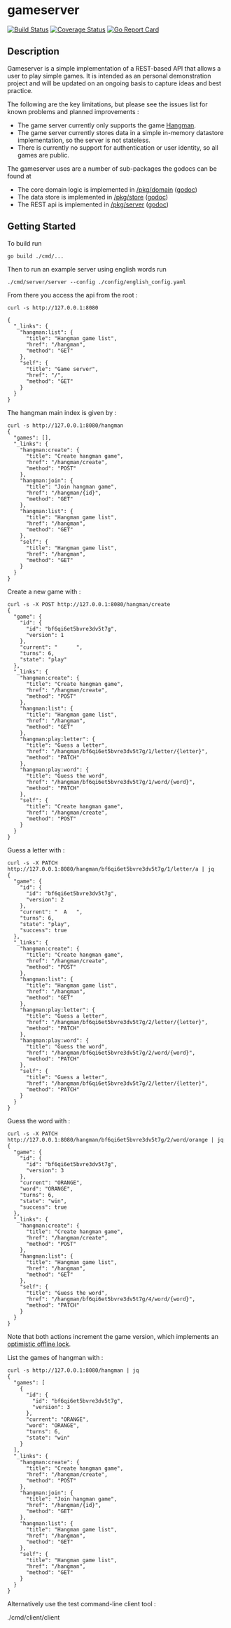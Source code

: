 # gameserver

[![Build Status](https://travis-ci.org/the4thamigo-uk/gameserver.svg?branch=master)](https://travis-ci.org/the4thamigo-uk/gameserver?branch=master)
[![Coverage Status](https://coveralls.io/repos/the4thamigo-uk/gameserver/badge.svg?branch=master&service=github)](https://coveralls.io/github/the4thamigo-uk/gameserver?branch=master)
[![Go Report Card](https://goreportcard.com/badge/github.com/the4thamigo-uk/gameserver)](https://goreportcard.com/report/github.com/the4thamigo-uk/gameserver)


## Description

Gameserver is a simple implementation of a REST-based API that allows a user to play
simple games. It is intended as an personal demonstration project and will be updated
on an ongoing basis to capture ideas and best practice.

The following are the key limitations, but please see the issues list for known
problems and planned improvements :

- The game server currently only supports the game [Hangman](https://en.wikipedia.org/wiki/Hangman_(game)).
- The game server currently stores data in a simple in-memory datastore implementation, so the server is not stateless.
- There is currently no support for authentication or user identity, so all games are public.

The gameserver uses are a number of sub-packages the godocs can be found at

- The core domain logic is implemented in [/pkg/domain](./pkg/domain) ([godoc](https://godoc.org/github.com/the4thamigo-uk/gameserver/pkg/domain))
- The data store is implemented in [/pkg/store](./pkg/store) ([godoc](https://godoc.org/github.com/the4thamigo-uk/gameserver/pkg/store))
- The REST api is implemented in [/pkg/server](./pkg/server) ([godoc](https://godoc.org/github.com/the4thamigo-uk/gameserver/pkg/server))

## Getting Started

To build run

    go build ./cmd/...

Then to run an example server using english words run

    ./cmd/server/server --config ./config/english_config.yaml

From there you access the api from the root :

    curl -s http://127.0.0.1:8080

    {
      "_links": {
        "hangman:list": {
          "title": "Hangman game list",
          "href": "/hangman",
          "method": "GET"
        },
        "self": {
          "title": "Game server",
          "href": "/",
          "method": "GET"
        }
      }
    }

The hangman main index is given by :

    curl -s http://127.0.0.1:8080/hangman
    {
      "games": [],
      "_links": {
        "hangman:create": {
          "title": "Create hangman game",
          "href": "/hangman/create",
          "method": "POST"
        },
        "hangman:join": {
          "title": "Join hangman game",
          "href": "/hangman/{id}",
          "method": "GET"
        },
        "hangman:list": {
          "title": "Hangman game list",
          "href": "/hangman",
          "method": "GET"
        },
        "self": {
          "title": "Hangman game list",
          "href": "/hangman",
          "method": "GET"
        }
      }
    }

Create a new game with :

    curl -s -X POST http://127.0.0.1:8080/hangman/create
    {
      "game": {
        "id": {
          "id": "bf6qi6et5bvre3dv5t7g",
          "version": 1
        },
        "current": "      ",
        "turns": 6,
        "state": "play"
      },
      "_links": {
        "hangman:create": {
          "title": "Create hangman game",
          "href": "/hangman/create",
          "method": "POST"
        },
        "hangman:list": {
          "title": "Hangman game list",
          "href": "/hangman",
          "method": "GET"
        },
        "hangman:play:letter": {
          "title": "Guess a letter",
          "href": "/hangman/bf6qi6et5bvre3dv5t7g/1/letter/{letter}",
          "method": "PATCH"
        },
        "hangman:play:word": {
          "title": "Guess the word",
          "href": "/hangman/bf6qi6et5bvre3dv5t7g/1/word/{word}",
          "method": "PATCH"
        },
        "self": {
          "title": "Create hangman game",
          "href": "/hangman/create",
          "method": "POST"
        }
      }
    }

Guess a letter with :

    curl -s -X PATCH http://127.0.0.1:8080/hangman/bf6qi6et5bvre3dv5t7g/1/letter/a | jq
    {
      "game": {
        "id": {
          "id": "bf6qi6et5bvre3dv5t7g",
          "version": 2
        },
        "current": "  A   ",
        "turns": 6,
        "state": "play",
        "success": true
      },
      "_links": {
        "hangman:create": {
          "title": "Create hangman game",
          "href": "/hangman/create",
          "method": "POST"
        },
        "hangman:list": {
          "title": "Hangman game list",
          "href": "/hangman",
          "method": "GET"
        },
        "hangman:play:letter": {
          "title": "Guess a letter",
          "href": "/hangman/bf6qi6et5bvre3dv5t7g/2/letter/{letter}",
          "method": "PATCH"
        },
        "hangman:play:word": {
          "title": "Guess the word",
          "href": "/hangman/bf6qi6et5bvre3dv5t7g/2/word/{word}",
          "method": "PATCH"
        },
        "self": {
          "title": "Guess a letter",
          "href": "/hangman/bf6qi6et5bvre3dv5t7g/2/letter/{letter}",
          "method": "PATCH"
        }
      }
    }

Guess the word with :

    curl -s -X PATCH http://127.0.0.1:8080/hangman/bf6qi6et5bvre3dv5t7g/2/word/orange | jq
    {
      "game": {
        "id": {
          "id": "bf6qi6et5bvre3dv5t7g",
          "version": 3
        },
        "current": "ORANGE",
        "word": "ORANGE",
        "turns": 6,
        "state": "win",
        "success": true
      },
      "_links": {
        "hangman:create": {
          "title": "Create hangman game",
          "href": "/hangman/create",
          "method": "POST"
        },
        "hangman:list": {
          "title": "Hangman game list",
          "href": "/hangman",
          "method": "GET"
        },
        "self": {
          "title": "Guess the word",
          "href": "/hangman/bf6qi6et5bvre3dv5t7g/4/word/{word}",
          "method": "PATCH"
        }
      }
    }

Note that both actions increment the game version, which implements an [optimistic offline lock](https://martinfowler.com/eaaCatalog/optimisticOfflineLock.html).

List the games of hangman with :

    curl -s http://127.0.0.1:8080/hangman | jq
    {
      "games": [
        {
          "id": {
            "id": "bf6qi6et5bvre3dv5t7g",
            "version": 3
          },
          "current": "ORANGE",
          "word": "ORANGE",
          "turns": 6,
          "state": "win"
        }
      ],
      "_links": {
        "hangman:create": {
          "title": "Create hangman game",
          "href": "/hangman/create",
          "method": "POST"
        },
        "hangman:join": {
          "title": "Join hangman game",
          "href": "/hangman/{id}",
          "method": "GET"
        },
        "hangman:list": {
          "title": "Hangman game list",
          "href": "/hangman",
          "method": "GET"
        },
        "self": {
          "title": "Hangman game list",
          "href": "/hangman",
          "method": "GET"
        }
      }
    }

Alternatively use the test command-line client tool :

  ./cmd/client/client
